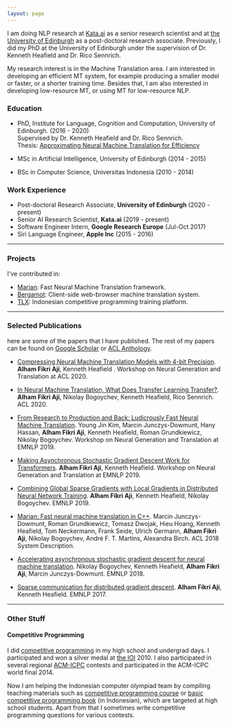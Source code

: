 ```yaml
---
layout: page
---
```


I am doing NLP research at [Kata.ai](https://kata.ai) as a senior research scientist and at [the University of Edinburgh](https://web.inf.ed.ac.uk/ilcc) as a post-doctoral research associate. Previously, I did my PhD at the University of Edinburgh under the supervision of Dr. Kenneth Heafield and Dr. Rico Sennrich.

My research interest is in the Machine Translation area. I am interested in developing an efficient MT system, for example producing a smaller model or faster, or a shorter training time. Besides that, I am also interested in developing low-resource MT, or using MT for low-resource NLP.

### Education

- PhD, Institute for Language, Cognition and Computation, University of Edinburgh. (2016 - 2020)  
  Supervised by Dr. Kenneth Heafield and Dr. Rico Sennrich.  
  Thesis: [Approximating Neural Machine Translation for Efficiency](https://era.ed.ac.uk/bitstream/handle/1842/37232/Aji2020.pdf?sequence=1&isAllowed=y)
  
- MSc in Artificial Intelligence, University of Edinburgh (2014 - 2015)
- BSc in Computer Science, Universitas Indonesia (2010 - 2014)

### Work Experience

- Post-doctoral Research Associate, __University of Edinburgh__ (2020 - present)
- Senior AI Research Scientist, __Kata.ai__ (2019 - present)
- Software Engineer Intern, __Google Research Europe__ (Jul-Oct 2017)
- Siri Language Engineer, __Apple Inc__ (2015 - 2016)

---
### Projects

I've contributed in:

- [Marian](https://marian-nmt.github.io/): Fast Neural Machine Translation framework.
- [Bergamot](https://browser.mt/): Client-side web-browser machine translation system.
- [TLX](https://github.com/ia-toki/training-gate-id): Indonesian competitive programming training platform.

---

### Selected Publications
here are some of the papers that I have published. The rest of my papers can be found on [Google Scholar](https://scholar.google.com/citations?user=0Cyfqv4AAAAJ&hl=en&oi=ao) or [ACL Anthology](https://www.aclweb.org/anthology/people/a/alham-fikri-aji/).

- [Compressing Neural Machine Translation Models with 4-bit Precision](https://www.aclweb.org/anthology/2020.ngt-1.4.pdf). __Alham Fikri Aji__, Kenneth Heafield . Workshop on Neural Generation and Translation at ACL 2020.

- [In Neural Machine Translation, What Does Transfer Learning Transfer?](https://www.aclweb.org/anthology/2020.acl-main.688.pdf). __Alham Fikri Aji__, Nikolay Bogoychev, Kenneth Heafield, Rico Sennrich. ACL 2020.

- [From Research to Production and Back: Ludicrously Fast Neural Machine Translation](https://www.aclweb.org/anthology/D19-5632.pdf). Young Jin Kim, Marcin Junczys-Dowmunt, Hany Hassan, __Alham Fikri Aji__, Kenneth Heafield, Roman Grundkiewicz, Nikolay Bogoychev. Workshop on Neural Generation and Translation at EMNLP 2019.

- [Making Asynchronous Stochastic Gradient Descent Work for Transformers](https://www.aclweb.org/anthology/D19-5608.pdf). __Alham Fikri Aji__, Kenneth Heafield. Workshop on Neural Generation and Translation at EMNLP 2019.

- [Combining Global Sparse Gradients with Local Gradients in Distributed Neural Network Training](https://www.aclweb.org/anthology/D19-1373.pdf). __Alham Fikri Aji__, Kenneth Heafield, Nikolay Bogoychev. EMNLP 2019.

- [Marian: Fast neural machine translation in C++](https://www.aclweb.org/anthology/P18-4020.pdf). Marcin Junczys-Dowmunt, Roman Grundkiewicz, Tomasz Dwojak, Hieu Hoang, Kenneth Heafield, Tom Neckermann, Frank Seide, Ulrich Germann, __Alham Fikri Aji__, Nikolay Bogoychev, André F. T. Martins, Alexandra Birch. ACL 2018 System Description.

- [Accelerating asynchronous stochastic gradient descent for neural machine translation](https://www.aclweb.org/anthology/D18-1332.pdf). Nikolay Bogoychev, Kenneth Heafield, __Alham Fikri Aji__, Marcin Junczys-Dowmunt. EMNLP 2018.


- [Sparse communication for distributed gradient descent](https://www.aclweb.org/anthology/D17-1045.pdf). __Alham Fikri Aji__, Kenneth Heafield. EMNLP 2017.

---

### Other Stuff

#### Competitive Programming

I did [competitive programming](https://en.wikipedia.org/wiki/Competitive_programming) in my high school and undergrad days. I participated and won a silver medal at [the IOI](https://ioinformatics.org/) 2010. I also participated in several regional [ACM-ICPC](https://icpc.global/) contests and participated in the ACM-ICPC world final 2014.

Now I am helping the Indonesian computer olympiad team by compiling teaching materials such as [competitive programming course](https://tlx.toki.id/courses/) or [basic competitive programming book](https://toki.id/buku-pemrograman-kompetitif-dasar/) (in Indonesian), which are targeted at high school students. Apart from that I sometimes write competitive programming questions for various contests.




